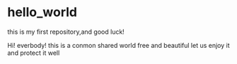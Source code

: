 # hello_world
this is my first repository,and good luck!

Hi! everbody!
this is a conmon shared world free and beautiful
let us enjoy it and protect it well
